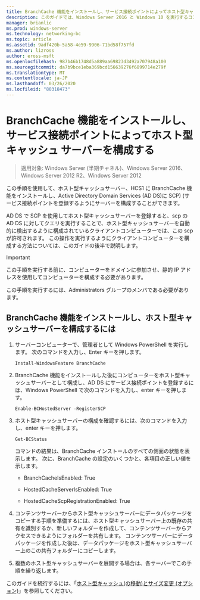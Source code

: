 ```yaml
---
title: BranchCache 機能をインストールし、サービス接続ポイントによってホスト型キャッシュ サーバーを構成する
description: このガイドでは、Windows Server 2016 と Windows 10 を実行するコンピューターに、ホスト型キャッシュモードで BranchCache を展開する手順について説明します。
manager: brianlic
ms.prod: windows-server
ms.technology: networking-bc
ms.topic: article
ms.assetid: 9adf420b-5a58-4e59-9906-71bd58f757fd
ms.author: lizross
author: eross-msft
ms.openlocfilehash: 987b46b1748d5a889aa69823d3492a707948a100
ms.sourcegitcommit: da7b9bce1eba369bcd156639276f6899714e279f
ms.translationtype: MT
ms.contentlocale: ja-JP
ms.lasthandoff: 03/26/2020
ms.locfileid: "80318473"
---
```

# <a name="install-the-branchcache-feature-and-configure-the-hosted-cache-server-by-service-connection-point"></a>BranchCache 機能をインストールし、サービス接続ポイントによってホスト型キャッシュ サーバーを構成する

>適用対象: Windows Server (半期チャネル)、Windows Server 2016、Windows Server 2012 R2、Windows Server 2012

この手順を使用して、ホスト型キャッシュサーバー、HCS1 に BranchCache 機能をインストールし、Active Directory Domain Services \(AD DS\)に SCP\) \(サービス接続ポイントを登録するようにサーバーを構成することができます。

AD DS で SCP を使用してホスト型キャッシュサーバーを登録すると、scp の AD DS に対してクエリを実行することで、ホスト型キャッシュサーバーを自動的に検出するように構成されているクライアントコンピューターでは、この scp が許可されます。 この操作を実行するようにクライアントコンピューターを構成する方法については、このガイドの後半で説明します。

>[!IMPORTANT]
>この手順を実行する前に、コンピューターをドメインに参加させ、静的 IP アドレスを使用してコンピューターを構成する必要があります。

この手順を実行するには、Administrators グループのメンバである必要があります。

## <a name="to-install-the-branchcache-feature-and-configure-the-hosted-cache-server"></a>BranchCache 機能をインストールし、ホスト型キャッシュサーバーを構成するには  

1. サーバーコンピューターで、管理者として Windows PowerShell を実行します。 次のコマンドを入力し、Enter キーを押します。

    ``` 
    Install-WindowsFeature BranchCache
    ```

2.  BranchCache 機能をインストールした後にコンピューターをホスト型キャッシュサーバーとして構成し、AD DS にサービス接続ポイントを登録するには、Windows PowerShell で次のコマンドを入力し、enter キーを押します。

    ```  
    Enable-BCHostedServer -RegisterSCP
    ```  

3. ホスト型キャッシュサーバーの構成を確認するには、次のコマンドを入力し、enter キーを押します。

    ```  
    Get-BCStatus  
    ```  
  
    コマンドの結果は、BranchCache インストールのすべての側面の状態を表示します。 次に、BranchCache の設定のいくつかと、各項目の正しい値を示します。  
  
    -   BranchCacheIsEnabled: True

    -   HostedCacheServerIsEnabled: True

    -   HostedCacheScpRegistrationEnabled: True

4. コンテンツサーバーからホスト型キャッシュサーバーにデータパッケージをコピーする手順を準備するには、ホスト型キャッシュサーバー上の既存の共有を識別するか、新しいフォルダーを作成して、コンテンツサーバーからアクセスできるようにフォルダーを共有します。 コンテンツサーバーにデータパッケージを作成した後は、データパッケージをホスト型キャッシュサーバー上のこの共有フォルダーにコピーします。
  
5. 複数のホスト型キャッシュサーバーを展開する場合は、各サーバーでこの手順を繰り返します。

このガイドを続行するには、「[ホスト型キャッシュ&#40;の移動&#41;とサイズ変更 (オプション)](6-Bc-Move-Resize-Cache.md)」を参照してください。
